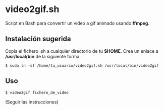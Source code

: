 # video2gif.sh
Script en Bash para convertir un vídeo a gif animado usando __ffmpeg__.

## Instalación sugerida
Copia el fichero .sh a cualquier directorio de tu __$HOME__.
Crea un enlace a __/usr/local/bin__ de la siguiente forma:

~~~
$ sudo ln -sf /home/tu_usuario/video2gif.sh /usr/local/bin/video2gif 
~~~

## Uso

~~~
$ video2gif fichero_de_video
~~~

(Seguir las instrucciones)

